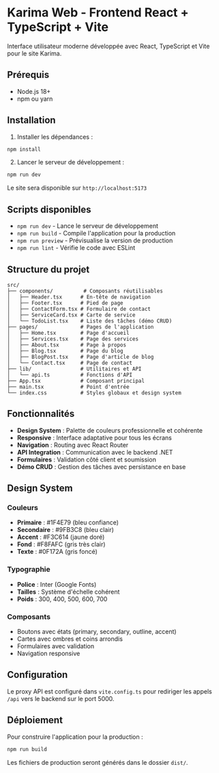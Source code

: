 # Karima Web - Frontend React + TypeScript + Vite

Interface utilisateur moderne développée avec React, TypeScript et Vite pour le site Karima.

## Prérequis

- Node.js 18+ 
- npm ou yarn

## Installation

1. Installer les dépendances :
```bash
npm install
```

2. Lancer le serveur de développement :
```bash
npm run dev
```

Le site sera disponible sur `http://localhost:5173`

## Scripts disponibles

- `npm run dev` - Lance le serveur de développement
- `npm run build` - Compile l'application pour la production
- `npm run preview` - Prévisualise la version de production
- `npm run lint` - Vérifie le code avec ESLint

## Structure du projet

```
src/
├── components/          # Composants réutilisables
│   ├── Header.tsx      # En-tête de navigation
│   ├── Footer.tsx      # Pied de page
│   ├── ContactForm.tsx # Formulaire de contact
│   ├── ServiceCard.tsx # Carte de service
│   └── TodoList.tsx    # Liste des tâches (démo CRUD)
├── pages/              # Pages de l'application
│   ├── Home.tsx        # Page d'accueil
│   ├── Services.tsx    # Page des services
│   ├── About.tsx       # Page à propos
│   ├── Blog.tsx        # Page du blog
│   ├── BlogPost.tsx    # Page d'article de blog
│   └── Contact.tsx     # Page de contact
├── lib/                # Utilitaires et API
│   └── api.ts          # Fonctions d'API
├── App.tsx             # Composant principal
├── main.tsx            # Point d'entrée
└── index.css           # Styles globaux et design system
```

## Fonctionnalités

- **Design System** : Palette de couleurs professionnelle et cohérente
- **Responsive** : Interface adaptative pour tous les écrans
- **Navigation** : Routing avec React Router
- **API Integration** : Communication avec le backend .NET
- **Formulaires** : Validation côté client et soumission
- **Démo CRUD** : Gestion des tâches avec persistance en base

## Design System

### Couleurs
- **Primaire** : #1F4E79 (bleu confiance)
- **Secondaire** : #9FB3C8 (bleu clair)
- **Accent** : #F3C614 (jaune doré)
- **Fond** : #F8FAFC (gris très clair)
- **Texte** : #0F172A (gris foncé)

### Typographie
- **Police** : Inter (Google Fonts)
- **Tailles** : Système d'échelle cohérent
- **Poids** : 300, 400, 500, 600, 700

### Composants
- Boutons avec états (primary, secondary, outline, accent)
- Cartes avec ombres et coins arrondis
- Formulaires avec validation
- Navigation responsive

## Configuration

Le proxy API est configuré dans `vite.config.ts` pour rediriger les appels `/api` vers le backend sur le port 5000.

## Déploiement

Pour construire l'application pour la production :

```bash
npm run build
```

Les fichiers de production seront générés dans le dossier `dist/`.

